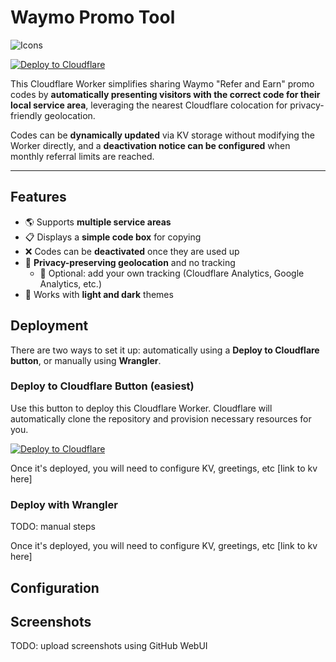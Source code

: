 # Waymo Promo Tool
![Icons](https://skillicons.dev/icons?i=cloudflare,workers,ts)


[![Deploy to Cloudflare](https://deploy.workers.cloudflare.com/button)](https://deploy.workers.cloudflare.com/?url=https://github.com/burritosoftware/waymo-promo-tool)

This Cloudflare Worker simplifies sharing Waymo "Refer and Earn" promo codes by **automatically presenting visitors with the correct code for their local service area**, leveraging the nearest Cloudflare colocation for privacy-friendly geolocation.

Codes can be **dynamically updated** via KV storage without modifying the Worker directly, and a **deactivation notice can be configured** when monthly referral limits are reached.

---

## Features
- 🌎 Supports **multiple service areas**
- 📋 Displays a **simple code box** for copying
- ❌ Codes can be **deactivated** once they are used up
- 🔎 **Privacy-preserving geolocation** and no tracking
  - 🧩 Optional: add your own tracking (Cloudflare Analytics, Google Analytics, etc.)
- 🌙 Works with **light and dark** themes

## Deployment
There are two ways to set it up: automatically using a **Deploy to Cloudflare button**, or manually using **Wrangler**.

### Deploy to Cloudflare Button (easiest)
Use this button to deploy this Cloudflare Worker. Cloudflare will automatically clone the repository and provision necessary resources for you.  

[![Deploy to Cloudflare](https://deploy.workers.cloudflare.com/button)](https://deploy.workers.cloudflare.com/?url=https://github.com/quacksire/waymo-promo-tool)

Once it's deployed, you will need to configure KV, greetings, etc [link to kv here]

### Deploy with Wrangler
TODO: manual steps

Once it's deployed, you will need to configure KV, greetings, etc [link to kv here]

## Configuration

## Screenshots
TODO: upload screenshots using GitHub WebUI


